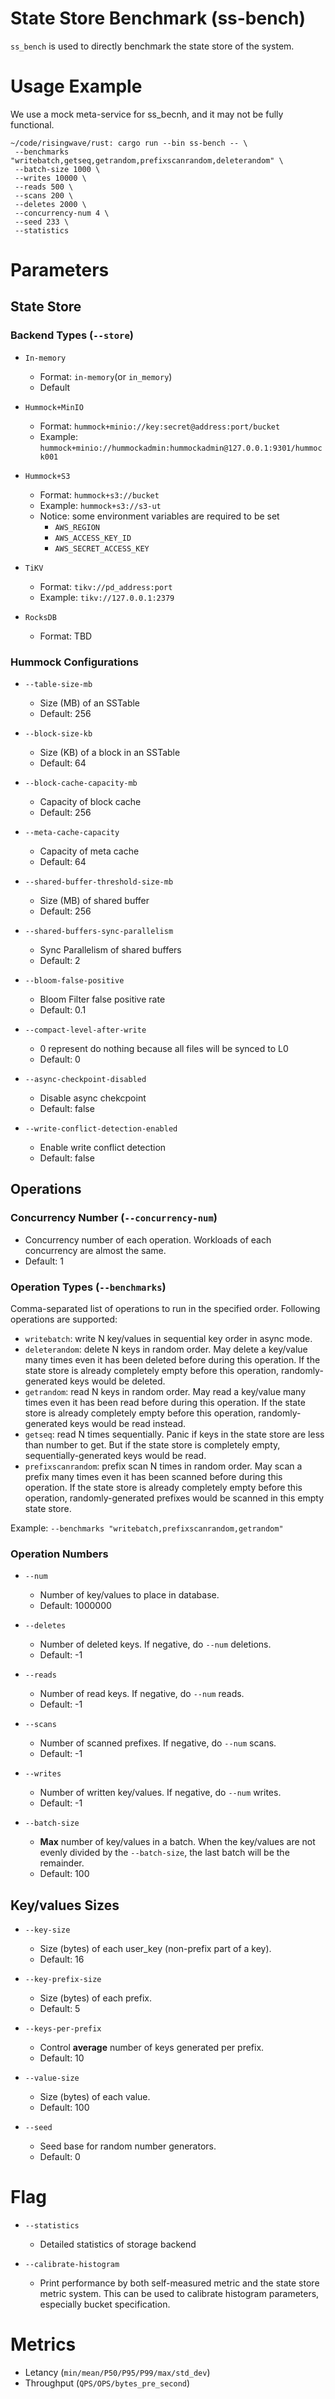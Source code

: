 State Store Benchmark (ss-bench)
===============

`ss_bench` is used to directly benchmark the state store of the system.

# Usage Example

We use a mock meta-service for ss_becnh, and it may not be fully functional.

```shell
~/code/risingwave/rust: cargo run --bin ss-bench -- \
 --benchmarks "writebatch,getseq,getrandom,prefixscanrandom,deleterandom" \
 --batch-size 1000 \
 --writes 10000 \
 --reads 500 \
 --scans 200 \
 --deletes 2000 \
 --concurrency-num 4 \
 --seed 233 \
 --statistics
```

# Parameters

## State Store

### Backend Types  (`--store`)

- `In-memory`
  
  - Format: `in-memory`(or `in_memory`)
  - Default

- `Hummock+MinIO`
  
  - Format: `hummock+minio://key:secret@address:port/bucket`
  - Example: `hummock+minio://hummockadmin:hummockadmin@127.0.0.1:9301/hummock001`

- `Hummock+S3`
  
  - Format: `hummock+s3://bucket`
  - Example: `hummock+s3://s3-ut`
  - Notice: some environment variables are required to be set
    - `AWS_REGION`
    - `AWS_ACCESS_KEY_ID`
    - `AWS_SECRET_ACCESS_KEY`

- `TiKV`
  
  - Format: `tikv://pd_address:port`
  - Example: `tikv://127.0.0.1:2379`

- `RocksDB`
  
  - Format: TBD

### Hummock Configurations

- `--table-size-mb`
  
  - Size (MB) of an SSTable
  - Default: 256

- `--block-size-kb`
  
  - Size (KB) of a block in an SSTable
  - Default: 64

- `--block-cache-capacity-mb`
  
  - Capacity of block cache
  - Default: 256

- `--meta-cache-capacity`
  
  - Capacity of meta cache
  - Default: 64

- `--shared-buffer-threshold-size-mb`
  
  - Size (MB) of shared buffer
  - Default: 256

- `--shared-buffers-sync-parallelism`
  
  - Sync Parallelism of shared buffers
  - Default: 2

- `--bloom-false-positive`
  
  - Bloom Filter false positive rate
  - Default: 0.1

- `--compact-level-after-write`
  
  - 0 represent do nothing because all files will be synced to L0
  - Default: 0

- `--async-checkpoint-disabled`
  
  - Disable async chekcpoint
  - Default: false

- `--write-conflict-detection-enabled`
  
  - Enable write conflict detection
  - Default: false

## Operations

### Concurrency Number (`--concurrency-num`)

- Concurrency number of each operation. Workloads of each concurrency are almost the same.
- Default: 1

### Operation Types (`--benchmarks`)

Comma-separated list of operations to run in the specified order. Following operations are supported:

- `writebatch`: write N key/values in sequential key order in async mode.
- `deleterandom`: delete N keys in random order. May delete a key/value many times even it has been deleted before during this operation. If the state store is already completely empty before this operation, randomly-generated keys would be deleted.
- `getrandom`: read N keys in random order. May read a key/value many times even it has been read before during this operation. If the state store is already completely empty before this operation, randomly-generated keys would be read instead.
- `getseq`: read N times sequentially. Panic if keys in the state store are less than number to get. But if the state store is completely empty, sequentially-generated keys would be read.
- `prefixscanrandom`: prefix scan N times in random order. May scan a prefix many times even it has been scanned before during this operation. If the state store is already completely empty before this operation, randomly-generated prefixes would be scanned in this empty state store.

Example: `--benchmarks "writebatch,prefixscanrandom,getrandom"`

### Operation Numbers

- `--num`

  - Number of key/values to place in database.
  - Default: 1000000

- `--deletes`

  - Number of deleted keys. If negative, do `--num` deletions.
  - Default: -1

- `--reads`

  - Number of read keys. If negative, do `--num` reads.
  - Default: -1

- `--scans`

  - Number of scanned prefixes. If negative, do `--num` scans.
  - Default: -1

- `--writes`

  - Number of written key/values. If negative, do `--num` writes.
  - Default: -1

- `--batch-size`

  - **Max** number of key/values in a batch. When the key/values are not evenly divided by the `--batch-size`, the last batch will be the remainder.
  - Default: 100

## Key/values Sizes

- `--key-size`
  
  - Size (bytes) of each user_key (non-prefix part of a key).
  - Default: 16

- `--key-prefix-size`
  
  - Size (bytes) of each prefix.
  - Default: 5

- `--keys-per-prefix`
  
  - Control **average** number of keys generated per prefix.
  - Default: 10

- `--value-size`
  
  - Size (bytes) of each value.
  - Default: 100

- `--seed`
  
  - Seed base for random number generators.
  - Default: 0

# Flag

- `--statistics`
  - Detailed statistics of storage backend

- `--calibrate-histogram`
  - Print performance by both self-measured metric and the state store metric system. This can be used to calibrate histogram parameters, especially bucket specification.

# Metrics

- Letancy (`min/mean/P50/P95/P99/max/std_dev`)
- Throughput (`QPS/OPS/bytes_pre_second`)
